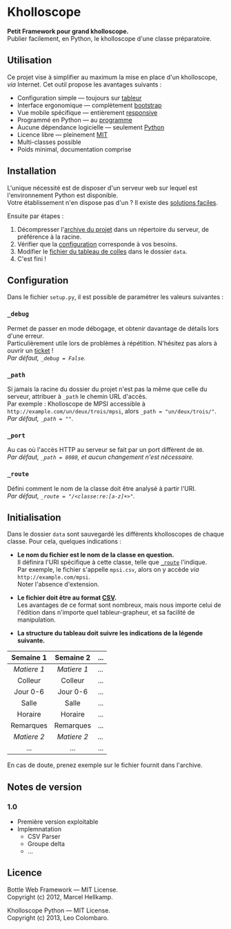﻿Kholloscope
===========

**Petit Framework pour grand kholloscope.**  
Publier facilement, en Python, le kholloscope d'une classe préparatoire.

Utilisation
-----------

Ce projet vise à simplifier au maximum la mise en place d'un kholloscope, *via* Internet.
Cet outil propose les avantages suivants :

* Configuration simple — toujours sur [tableur](http://fr.wikipedia.org/wiki/Tableur)
* Interface ergonomique — complètement [bootstrap](http://getbootstrap.com)
* Vue mobile spécifique — entièrement [responsive](http://fr.wikipedia.org/wiki/Site_web_adaptatif)
* Programmé en Python — au [programme](http://python-prepa.github.io)
* Aucune dépendance logicielle — seulement [Python](http://www.python.org)
* Licence libre — pleinement [MIT](LICENSE)
* Multi-classes possible
* Poids minimal, documentation comprise

Installation
------------

L'unique nécessité est de disposer d'un serveur web sur lequel
est l'environnement Python est disponible.  
Votre établissement n'en dispose pas d'un ? Il existe des 
[solutions faciles](http://wiki.python.org/moin/FreeHosts).

Ensuite par étapes :

1. Décompresser l'[archive du projet](https://github.com/LeoColomb/kholloscope/archive/master.zip) 
dans un répertoire du serveur, de préférence à la racine.
2. Vérifier que la [configuration](#configuration) corresponde à vos besoins.
3. Modifier le [fichier du tableau de colles](#initialisation) dans le dossier `data`.
4. C'est fini !

Configuration
-------------

Dans le fichier `setup.py`, il est possible de paramétrer les valeurs suivantes :

### `_debug`
Permet de passer en mode débogage, et obtenir davantage de détails lors d'une erreur.  
Particulièrement utile lors de problèmes à répétition. N'hésitez pas alors à ouvrir un 
[ticket](https://github.com/LeoColomb/kholloscope/issues/new) !  
_Par défaut, `_debug = False`._

### `_path`
Si jamais la racine du dossier du projet n'est pas la même que celle 
du serveur, attribuer à `_path` le chemin URL d'accès.  
Par exemple : Kholloscope de MPSI accessible à `http://example.com/un/deux/trois/mpsi`,
alors `_path = "un/deux/trois/"`.  
_Par défaut, `_path = ""`._

### `_port`
Au cas où l'accès HTTP au serveur se fait par un port diffèrent de `80`.  
_Par défaut, `_path = 8080`, et aucun changement n'est nécessaire._

### `_route`
Défini comment le nom de la classe doit être analysé à partir l'URI.  
_Par défaut, `_route = "/<classe:re:[a-z]+>"`._

Initialisation
--------------

Dans le dossier `data` sont sauvegardé les différents kholloscopes de chaque
classe. Pour cela, quelques indications :

* **Le nom du fichier est le nom de la classe en question.**  
Il définira l'URI spécifique à cette classe, telle que [`_route`](#_route) l'indique.  
Par exemple, le fichier s'appelle `mpsi.csv`, alors on y accède *via* `http://example.com/mpsi`.  
Noter l'absence d'extension.

* **Le fichier doit être au format [CSV](http://fr.wikipedia.org/wiki/Comma-separated_values).**  
Les avantages de ce format sont nombreux, mais nous importe celui de l'édition dans n'importe
quel tableur-grapheur, et sa facilité de manipulation. 

* **La structure du tableau doit suivre les indications de la légende suivante.**  

| Semaine 1 | Semaine 2 | ... | 
|:---------:|:---------:|:---:|
|*Matiere 1*|*Matiere 1*|*...*|
| Colleur   | Colleur   | ... |
| Jour 0-6  | Jour 0-6  | ... |
| Salle     | Salle     | ... |
| Horaire   | Horaire   | ... |
| Remarques | Remarques | ... |
|*Matiere 2*|*Matiere 2*|*...*|
| ...       | ...       | ... |

En cas de doute, prenez exemple sur le fichier fournit dans l'archive.

Notes de version
----------------

### 1.0

* Première version exploitable
* Implemnatation
  * CSV Parser
  * Groupe delta
  * ...

Licence
-------

Bottle Web Framework — MIT License.  
Copyright (c) 2012, Marcel Hellkamp.  

Kholloscope Python — MIT License.  
Copyright (c) 2013, Leo Colombaro.  
